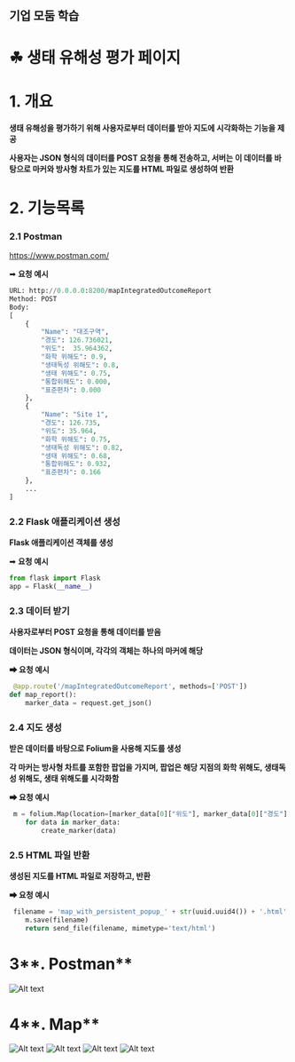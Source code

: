 ## 기업 모둠 학습
# ☘ 생태 유해성 평가 페이지

# **1. 개요**

**생태 유해성을 평가하기 위해 사용자로부터 데이터를 받아 지도에 시각화하는 기능을 제공**

**사용자는 JSON 형식의 데이터를 POST 요청을 통해 전송하고, 서버는 이 데이터를 바탕으로 마커와 방사형 차트가 있는 지도를 HTML 파일로 생성하여 반환**

# **2. 기능목록**

### ****2.1 Postman****

https://www.postman.com/

➡ **요청 예시**

```python
URL: http://0.0.0.0:8200/mapIntegratedOutcomeReport
Method: POST
Body:
[
    {
        "Name": "대조구역",
        "경도": 126.736021,
        "위도":  35.964362,
        "화학 위해도": 0.9,
        "생태독성 위해도": 0.8,
        "생태 위해도": 0.75,
        "통합위해도": 0.000,
        "표준편차": 0.000
    },
    {
        "Name": "Site 1",
        "경도": 126.735,
        "위도": 35.964,
        "화학 위해도": 0.75,
        "생태독성 위해도": 0.82,
        "생태 위해도": 0.68,
        "통합위해도": 0.932,
        "표준편차": 0.166
    },
    ...
]
```

### **2.2 Flask 애플리케이션 생성**

**Flask 애플리케이션 객체를 생성**

➡ **요청 예시**

```python
from flask import Flask
app = Flask(__name__)
```

### **2.3 데이터 받기**

**사용자로부터 POST 요청을 통해 데이터를 받음** 

**데이터는 JSON 형식이며, 각각의 객체는 하나의 마커에 해당**

**➡ 요청 예시**

```python
 @app.route('/mapIntegratedOutcomeReport', methods=['POST'])
def map_report():
    marker_data = request.get_json()
```

### ****2.4 지도 생성****

**받은 데이터를 바탕으로 Folium을 사용해 지도를 생성**

**각 마커는 방사형 차트를 포함한 팝업을 가지며, 팝업은 해당 지점의 화학 위해도, 생태독성 위해도, 생태 위해도를 시각화함** 

**➡ 요청 예시**

```python
 m = folium.Map(location=[marker_data[0]["위도"], marker_data[0]["경도"]], zoom_start=21)
    for data in marker_data:
        create_marker(data)
```

### **2.5 HTML 파일 반환**

**생성된 지도를 HTML 파일로 저장하고, 반환** 

**➡ 요청 예시** 

```python
 filename = 'map_with_persistent_popup_' + str(uuid.uuid4()) + '.html'
    m.save(filename)
    return send_file(filename, mimetype='text/html')
```

# 3**. Postman**

![Alt text](5.PNG)

# 4**. Map**

![Alt text](1.PNG) ![Alt text](2.PNG) ![Alt text](3.PNG) ![Alt text](4.PNG)